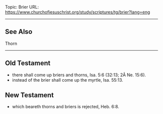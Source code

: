 Topic: Brier
URL: https://www.churchofjesuschrist.org/study/scriptures/tg/brier?lang=eng

---

## See Also

Thorn

---

## Old Testament

- there shall come up briers and thorns, Isa. 5:6 (32:13; 2Â Ne. 15:6).
- instead of the brier shall come up the myrtle, Isa. 55:13.

## New Testament

- which beareth thorns and briers is rejected, Heb. 6:8.

